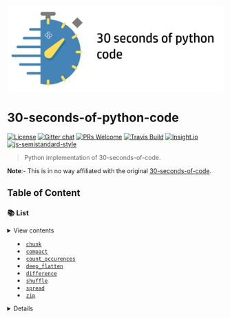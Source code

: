 ![Logo](/icon.png)

# 30-seconds-of-python-code
[![License](https://img.shields.io/aur/license/yaourt.svg)](https://github.com/kriadmin/30-seconds-of-python-code/blob/master/LICENSE) [![Gitter chat](https://img.shields.io/badge/chat-on%20gitter-4FB999.svg)](https://gitter.im/30-seconds-of-python-code/Lobby) [![PRs Welcome](https://img.shields.io/badge/PRs-welcome-brightgreen.svg)](http://makeapullrequest.com) [![Travis Build](https://travis-ci.org/kriadmin/30-seconds-of-python-code.svg?branch=master)](https://travis-ci.org/kriadmin/30-seconds-of-python-code) [![Insight.io](https://img.shields.io/badge/insight.io-Ready-brightgreen.svg)](https://insight.io/github.com/kriadmin/30-seconds-of-python-code/tree/master/?source=0) [![js-semistandard-style](https://img.shields.io/badge/code%20style-semistandard-brightgreen.svg)](https://github.com/Flet/semistandard)

>Python implementation of 30-seconds-of-code.

**Note**:- This is in no way affiliated with the original [30-seconds-of-code](https://github.com/Chalarangelo/30-seconds-of-code/).


## Table of Content 
### :books: List

<details><summary>View contents<summary> <ul><li><a href = "#chunk"><code>chunk</code></a></li>
<li><a href = "#compact"><code>compact</code></a></li>
<li><a href = "#count_occurences"><code>count_occurences</code></a></li>
<li><a href = "#deep_flatten"><code>deep_flatten</code></a></li>
<li><a href = "#difference"><code>difference</code></a></li>
<li><a href = "#shuffle"><code>shuffle</code></a></li>
<li><a href = "#spread"><code>spread</code></a></li>
<li><a href = "#zip"><code>zip</code></a></li>
</ul><details>

### :scroll: String

<details><summary>View contents<summary> <ul><li><a href = "#count_vowels"><code>count_vowels</code></a></li>
</ul><details>

### :heavy_division_sign: Math

<details><summary>View contents<summary> <ul><li><a href = "#gcd"><code>gcd</code></a></li>
<li><a href = "#lcm"><code>lcm</code></a></li>
<li><a href = "#max_n"><code>max_n</code></a></li>
<li><a href = "#min_n"><code>min_n</code></a></li>
</ul><details>

<hr></hr> 

## :books: List

### chunk 

Chunks an array into smaller lists of a specified size.

Uses `range` to create a list of desired size. Then use `map` on this list and fill it with splices of `arr`.

```python 


from math import ceil


def chunk(arr, size):
    return list(
        map(lambda x: arr[x * size:x * size + size],
            list(range(0, ceil(len(arr) / size)))))

```

``` python
chunk([1,2,3,4,5],2) # [[1,2],[3,4],5]
```

### compact

Removes falsey values from a list.

Use `filter()` to filter out falsey values (False, None, 0, and "").

```python 


def compact(arr):
    return list(filter(lambda x: bool(x), arr))

```

``` python
compact([0, 1, False, 2, '', 3, 'a', 's', 34]) # [ 1, 2, 3, 'a', 's', 34 ]
```
### count_occurences

:information_source: Already implemented via `list.count()`.

Counts the occurrences of a value in an list.

Uses the `reduce` functin from built-in module `functools` to increment a counter each time you encounter the specific value inside the list.

```python 


def count_occurences(arr, val):
    return reduce(
        (lambda x, y: x + 1 if y == val and type(y) == type(val) else x + 0),
        arr)

```

```python
count_occurrences([1, 1, 2, 1, 2, 3], 1) # 3
```
### deep_flatten

Deep flattens a list.

Use recursion. Use `list.extend()` with an empty array (`result`) and the spread function to flatten a list. Recursively flatten each element that is a list.

```python 


def spread(arg):
    ret = []
    for i in arg:
        if isinstance(i, list):
            ret.extend(i)
        else:
            ret.append(i)
    return ret


def deep_flatten(arr):
    result = []
    result.extend(
        spread(list(map(lambda x: deep(x) if type(x) == list else x, arr))))
    return result

```

```python
deep_flatten([1, [2], [[3], 4], 5]) # [1,2,3,4,5]
```

### difference

Returns the difference between two arrays.

Create a `set` from `b`, then use list comprehension to only keep values not contained in `b`

```python 


def difference(a, b):
    b = set(b)
    return [item for item in a if item not in b]

```
``` python
difference([1, 2, 3], [1, 2, 4]) # [3]
```
### shuffle

:information_source: The same algorithm is already implemented via `random.shuffle`.

Randomizes the order of the values of an list, returning a new list.

Uses the [Fisher-Yates algorithm](https://en.wikipedia.org/wiki/Fisher%E2%80%93Yates_shuffle) to reorder the elements of the list.

```python 


from copy import deepcopy
from random import randint


def shuffle(arr):
    temp_arr = deepcopy(arr)
    m = len(temp_arr)
    while (m):
        m -= 1
        i = randint(0, m)
        temp_arr[m], temp_arr[i] = temp_arr[i], temp_arr[m]
    return temp_arr

```

``` python
foo = [1,2,3]
shuffle(foo) # [2,3,1] , foo = [1,2,3]
```
### spread

Implements javascript's spread syntax as a function. Flattens the list(non-deep) and returns an list.

```python 


def spread(arg):
    ret = []
    for i in arg:
        if isinstance(i, list):
            ret.extend(i)
        else:
            ret.append(i)
    return ret

```


```python
spread([1,2,3,[4,5,6],[7],8,9]) # [1,2,3,4,5,6,7,8,9]
```
### zip

:information_source: Already implemented via `itertools.zip_longest()`

Creates a list of elements, grouped based on the position in the original lists.

Use `max` combined with `list comprehension` to get the length of the longest list in the arguments. Loops for `max_length` times grouping elements. If lengths of `lists` vary `fill_value` is used. By default `fill_value` is `None`.

```python 


def zip(*args, fillvalue=None):
    max_length = max([len(arr) for arr in args])
    result = []
    for i in range(max_length):
        result.append([
            args[k][i] if i < len(args[k]) else None for k in range(len(args))
        ])
    return result

```

``` python
zip(['a', 'b'], [1, 2], [True, False]) # [['a', 1, True], ['b', 2, False]]
zip(['a'], [1, 2], [True, False]) # [['a', 1, True], [None, 2, False]]
zip(['a'], [1, 2], [True, False], fill_value = '_') # [['a', 1, True], ['_', 2, False]]
```
## :scroll: String

### count_vowels

Retuns `number` of vowels in provided `string`.

Use a regular expression to count the number of vowels `(A, E, I, O, U)` in a string.

```python 


import re


def count_vowels(str):
    return len(len(re.findall(r'[aeiou]', str, re.IGNORECASE)))

```

``` python
count_vowels('foobar') # 3
count_vowels('gym') # 0
```

## :heavy_division_sign: Math

### gcd

:information_source: `math.gcd` works with only two numbers

Calculates the greatest common divisor between two or more numbers/lists.

The `helperGcdfunction` uses recursion. Base case is when `y` equals `0`. In this case, return `x`. Otherwise, return the GCD of `y` and the remainder of the division `x/y`.

Uses the reduce function from the inbuilt module `functools`. Also defines a method `spread` for javascript like spreading of lists.

```python 


from functools import reduce


def spread(arg):
    ret = []
    for i in arg:
        if isinstance(i, list):
            ret.extend(i)
        else:
            ret.append(i)
    return ret


def gcd(*args):
    numbers = []
    numbers.extend(spread(list(args)))

    def _gcd(x, y):
        return x if not y else gcd(y, x % y)

    return reduce((lambda x, y: _gcd(x, y)), numbers)

```


``` python
gcd(8,36) # 4
```
### lcm 

Returns the least common multiple of two or more numbers.

Use the `greatest common divisor (GCD)` formula and the fact that `lcm(x,y) = x * y / gcd(x,y)` to determine the least common multiple. The GCD formula uses recursion.

Uses `reduce` function from the inbuilt module `functools`. Also defines a method `spread` for javascript like spreading of lists.

```python 


from functools import reduce


def spread(arg):
    ret = []
    for i in arg:
        if isinstance(i, list):
            ret.extend(i)
        else:
            ret.append(i)
    return ret


def lcm(*args):
    numbers = []
    numbers.extend(spread(list(args)))

    def _gcd(x, y):
        return x if not y else gcd(y, x % y)

    def _lcm(x, y):
        return x * y / _gcd(x, y)

    return reduce((lambda x, y: _lcm(x, y)), numbers)

```


``` python
lcm(12, 7) # 84
lcm([1, 3, 4], 5) # 60
```
### max_n

Returns the `n` maximum elements from the provided list. If `n` is greater than or equal to the provided list's length, then return the original list(sorted in descending order).

Use `list.sort()` combined with the `deepcopy` function from the inbuilt `copy` module to create a shallow clone of the list and sort it in ascending order and then use `list.reverse()` reverse it to make it descending order. Use `[:n]` to get the specified number of elements. Omit the second argument, `n`, to get a one-element array

```python 


from copy import deepcopy


def max_n(arr, n=1):
    numbers = deepcopy(arr)
    numbers.sort()
    numbers.reverse()
    return numbers[:n]

```

```python
max_n([1, 2, 3]) # [3]
max_n([1, 2, 3], 2) # [3,2]
```
### min_n

Returns the `n` minimum elements from the provided list. If `n` is greater than or equal to the provided list's length, then return the original list(sorted in ascending order).

Use `list.sort()` combined with the `deepcopy` function from the inbuilt `copy` module to create a shallow clone of the list and sort it in ascending order. Use `[:n]` to get the specified number of elements. Omit the second argument, `n`, to get a one-element array

```python 


from copy import deepcopy


def min_n(arr, n=1):
    numbers = deepcopy(arr)
    numbers.sort()
    return numbers[:n]

```

```python
min_n([1, 2, 3]) # [1]
min_n([1, 2, 3], 2) # [1,2]
```

## Credits

*Icons made by [Smashicons](https://www.flaticon.com/authors/smashicons) from [www.flaticon.com](https://www.flaticon.com/) is licensed by [CC 3.0 BY](http://creativecommons.org/licenses/by/3.0/).*
